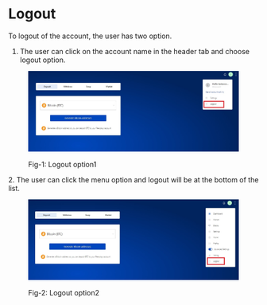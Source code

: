 # Logout

To logout of the account, the user has two option.

1. The user can click on the account name in the header tab and choose logout option.

<figure><img src="../../../.gitbook/assets/logout-1.jpg" alt=""><figcaption><p>Fig-1: Logout option1</p></figcaption></figure>

&#x20;2\. The user can click the menu option and logout will be at the bottom of the list.&#x20;

<figure><img src="../../../.gitbook/assets/logout-2.jpg" alt=""><figcaption><p>Fig-2: Logout option2</p></figcaption></figure>
